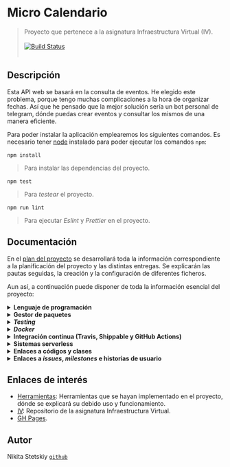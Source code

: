 # Micro Calendario

> Proyecto que pertenece a la asignatura Infraestructura Virtual (IV).
><br></br>
>[![Build Status](https://travis-ci.com/nikitastetskiy/micro-calendario.svg?branch=master)](https://travis-ci.com/nikitastetskiy/micro-calendario)
><br></br>

## Descripción

Esta API web se basará en la consulta de eventos. He elegido este problema, porque tengo muchas complicaciones a la hora de organizar fechas. Así que he pensado que la mejor solución sería un bot personal de telegram, dónde puedas crear eventos y consultar los mismos de una manera eficiente.

Para poder instalar la aplicación emplearemos los siguientes comandos. Es necesario tener [node](https://nodejs.org/) instalado para poder ejecutar los comandos `npm`:

    npm install

> Para instalar las dependencias del proyecto.

    npm test

> Para _testear_ el proyecto.

    npm run lint

> Para ejecutar _Eslint_ y _Prettier_ en el proyecto.

## Documentación

En el [plan del proyecto](/docs/plan.md) se desarrollará toda la información correspondiente a la planificación del proyecto y las distintas entregas. Se explicarán las pautas seguidas, la creación y la configuración de diferentes ficheros.

Aun así, a continuación puede disponer de toda la información esencial del proyecto:

<details><summary><b>Lenguaje de programación</b></summary>

<dl>
    <dd> <blockquote><br>
    He utilizado <code>Javascript</code>, ya que es un lenguaje ampliamente popular y que para mí es totalmente nuevo. Aunque por lo que he podido leer es un lenguaje bastante sencillo, rápido y muy versátil. Otra de sus famosas ventajas es que es multiplataforma y además es muy útil para desarrollar páginas dinámicas y aplicaciones web.
    </br><br>
    Todo lo relacionado con esta explicación se encuentra en <a href="docs/herramientas.md">este enlace</a>.
    </blockquote> </dd>
</dl>

</details>

<details><summary><b>Gestor de paquetes</b></summary>

<dl>
    <dd> <blockquote>
    <br>
    He elegido <code>Npm</code>, el cual es el gestor por defecto para <code>Node.js</code> y además un entorno de ejecución para <code>Javascript</code>. También lo he utilizado como herramienta de construcción, además este gestor funciona a través de un fichero <code>JSON</code>, ya que se realiza un seguimiento de módulos instalados. En este fichero se contendrá información del proyecto, tal como el nombre, descripción, autor, etc.
    </br><br>
    De momento es una <em>herramienta</em> de construcción muy simple, dispone de funciones que por ahora abarcan todas nuestras necesidades, tales como instalar las distintas dependencias, módulos, paquetes y la ejecución de scipts, que por ahora solamente es <em>testing</em>. Además su metodología de programación es bastante sencilla, funciona como ya dije junto con un fichero <code>JSON</code>, el cual contiene:
    </br>
    <br>
    <ul>
        <li>Todos los módulos necesarios para un proyecto y sus versiones instaladas.</li>
        <li>Todos los metadatos de un proyecto, como el autor y la licencia, entre otros.</li>
        <li>Secuencias de comandos que se pueden ejecutar para automatizar tareas del proyecto.</li>
    </ul>
    Los archivos <code>JSON</code> correspondientes: <a href="/package.json"><code>package.json</code></a> y <a href="/package-lock.json"><code>package-lock.json</code></a>.
    </br><br>
    Todo lo relacionado con esta explicación se encuentra en <a href="docs/herramientas.md">este enlace</a>.
    </blockquote> </dd>
</dl>

</details>

<details><summary><b><em>Testing</em></b></summary>

<dl>
    <dd> <blockquote>
    <br>
    <em>Si no está 'testeado', está roto</em>. Para llevar a cabo los test, he escogido <code>Jest</code>, el cual es un marco de prueba de JavaScript bastante sencillo de entender. <code>Taskfile</code> apuntará a <a href="/test/util.test.js"><code>util.test.js</code></a>, el cual será ejecutado mediante <a href="/package.json"><code>package.json</code></a>. <code>JSON</code> interviene en esta sección mediante la gestión de la instalación de dependencias con el comando <code>npm install --save-dev jest</code>. Se tendrá que modificar la parte de <em>scripts</em> para poder ejecutar <code>npm test</code>.
    </br><br>
    No podemos considerar a los <em>test</em> como una <em>herramienta</em>, ya que se interpreta a los test como parte integral del proceso de desarrollo y el código. Aun así, <code>Jest</code> es un framework de testing generalista que podemos utilizar en cualquier situación, en el cual podemos crear, ejecutar y estructurar pruebas. El lado positivo de estas pruebas es que puedes tener control sobre el funcionamiento de lo que estás creando, puedes incluso realizar diferentes tipos de pruebas a un mismo bloque de código y de esta manera puedes saber que tan susceptible es esa parte de código.
    </br><br>
    La principal ventaja es que supone un buen flujo de trabajo con <code>Npm</code> y <code>Node</code>. Además posee una gran documentación y comunidad, lo cual hace más fácil y ágil su aprendizaje. Tampoco hace falta una biblioteca de aserciones, ya que está incluida.
    </br><br>
    Todo lo relacionado con esta explicación se encuentra en <a href="docs/herramientas.md">este enlace</a>.
    </blockquote> </dd>
</dl>

</details>

<details><summary><b><em>Docker</em></b></summary>
<dl>
    <dd> <blockquote>
        <br>
        Se ha creado el <a href="/Dockerfile">Dockerfile</a> y <a href="/.dockerignore">.dockerignore</a> siguiendo las <a href="https://docs.docker.com/engine/reference/builder/">recomendaciones de buenas prácticas</a>. También se ha creado la <a href="https://hub.docker.com/r/nikitastetskiy/micro-calendario/builds">build</a> correspondiente en mi perfil de <a href="https://hub.docker.com/u/nikitastetskiy">Dockerhub</a>.
        </br><br>
        Estos son los contenedores que he podido probar localmente:
        </br><br>
        <table style="width:100%">
        <tr>
            <td><b>Contenedor Base</b></td>
            <th>Tiempo de Construcción</th> 
            <th>Tiempo de Ejecución (<em>testing</em>)</th>
            <th>Tamaño</th>
        </tr>
        <tr>
            <td><b>node:14-stretch</b></td>
            <th>109.3s</th> 
            <th>14.91s</th>
            <th>978MB</th>
        </tr>
        <tr>
            <td><b>node:14-buster</b></td>
            <th>26.7s</th> 
            <th>15.884s</th>
            <th>947MB</th>
        </tr>
        <tr>
            <td><b>alpine:3.12</b></td>
            <th>12.4s</th> 
            <th>13.592s</th>
            <th>90.5MB</th>
        </tr>
        <tr>
            <td><b>node:14-slim</b></td>
            <th>14.2s</th> 
            <th>14.382s</th>
            <th>202MB</th>
        </tr>
        </table>
        <br>
        Al principio he usado <em>buster</em> y la versión stretch, ya que son contenedores que lo tienen todo, aunque <em>buster</em> más nuevo, debido a que es la versión Debian 10. Al ser por así decirlo una versión genérica te incluye todas las necesidades, aunque el tiempo de construcción y el tamaño es bastante desfavorable. Por lo que me he inclinado en versiones más slim, en la cual la más ventajosa es <em>14-slim</em>, ya que tarda muy poco en construirse y el tamaño de la imagen también es bastante pequeño, aun así, incluye todo lo necesario para el funcionamiento. También he utilizado una versión no oficial que incluía únicamente node (<em>mhart/alpine-node:slim</em>).
        </br><br>
        Aunque finalmente me he decantado por la versión Alpine, ya que es muy ligera, pese a que utiliza <code>/bin/sh</code> como shell, <code>apk</code> como packagemanger y algunas librerías inusuales. Esta imagen es mucho mejor, ya que aunque hayamos quitado YARN en como mejora de optimización en node:14-slim (<a href="https://github.com/nikitastetskiy/micro-calendario/commit/fd7b952d3767baa59aa3693af82a2eec1605ef88">aquí el commit correspondiente</a>), la imagen ubuntu sigue ocupando bastante espacio. Por lo que al utilizar alpine, su última versión disponible, nos ahorramos bastante espacio. También borramos la caché y los archivos <code>JSON</code> innecesarios.
        </br><br>
        Se ha utilizado node como usuario, ya que no se necesita realizar instalaciones como superusuario, todo esto por motivos de seguridad. Posteriormente se ha utilizado también una optimización de la imagen limpiando la caché de npm, además de hacer un clean install. También se ha removido archivos no necesario, como los <code>JSON</code>. Otros ejemplos de optimización vienen siendo el uso de herramientas como squash o podman.
        </br><br>
        <h3>DockerHub</h3>
        Se ha configurado y automatizado DockerHub:
        </br><br>
        <img src="docs/img/docker_mix.png" alt="drawing"/>
        </br><br>
        <h3>GitHub Container Registry</h3>
        Se ha configurado y enlazado <a href="https://github.com/nikitastetskiy?tab=packages&repo_name=micro-calendario">GHCR</a>:
        </br><br>
        <img src="docs/img/docker2.png" alt="drawing"/>
        </br><br>
        Ejecución y prueba:
        </br><br>
        <div class="language-plaintext highlighter-rouge"><div class="highlight"><pre class="highlight"><code>
        docker pull nikitastetskiy/micro-calendario
        <br>
        docker run -t -v `pwd`:/test nikitastetskiy/micro-calendario
        </code></pre></div></div>
        </br>
        Si usamos GitHub Container Registry:
        <br></br>
        <div class="language-plaintext highlighter-rouge"><div class="highlight"><pre class="highlight"><code>
        docker pull ghcr.io/nikitastetskiy/micro-calendario:latest
        <br>
        docker run -t -v `pwd`:/test ghcr.io/nikitastetskiy/micro-calendario:latest
        </code></pre></div></div>
        </br>
        Todo lo relacionado con esta explicación se encuentra en <a href="docs/herramientas.md">este enlace</a>.
    </blockquote> </dd>
</dl>

</details>

<details><summary><b>Integración continua (Travis, Shippable y GitHub Actions) </b></summary>

<dl>
    <dd> <blockquote>
    <ul>
    <br>
        <li><code>Travis</code>: se ha configurado el <a href=".travis.yml">fichero travis</a>, siguiendo las <a href="https://docs.travis-ci.com/user/languages/minimal-and-generic/#minimal">buenas prácticas</a>, de tal manera que pueda ejecutar los test junto al docker que ya teníamos implementado anteriormente. También se ha añadido una pequeña integración continua en el mismo archivo, esto se realiza mediante <code>deploy</code> y pages, el cual hace que se me actualice <a href="https://nikitastetskiy.github.io/micro-calendario/">gh-pages</a> autómaticamente.</li>
        <img src="docs/img/travis1.png" alt="float:left" class="center"/>
        <li><code>Shippable</code>: se ha configurado el <a href="shippable.yml">fichero shippable</a> de una manera muy parecida a travis, pero ahora en vez de utilizar el docker, se ha utilizado directamente node para comprobar los test.</li>
        <img src="docs/img/travis2.png" alt="float:left" class="center"/>
        <li><code>GitHub actions - workflow</code>: se ha configurado el <a href=".github/workflows/ghcr.yml">fichero ghcr</a> y el <a href=".github/workflows/lint-prettier.yml">fichero linter-prettier</a>. El fichero ghcr se ha utilizado para publicar un paquete docker en la parte de packages de github, testea el contenedor docker y se publica. El fichero linter-prettier se usa para corregir la sintaxis y el estilo del código con reglas definidas por mí y configuraciones generales.</li>
        <img src="docs/img/travis3.png" alt="float:left" class="center"/>
        Todo lo relacionado con las pautas de creación y configuración se encuentra en <a href="docs/herramientas.md">este enlace</a>.
    </blockquote> </dd>
</dl>

</details>

<details><summary><b>Sistemas serverless</b></summary>

<dl>
    <dd> <blockquote>
    <ul>
    <br>
        <li><code>Vercel</code>: gracias a este sistema he podido automatizar las funciones serverless. En su <a href="https://github.com/nikitastetskiy/micro-calendario/issues/19">historia de usuario</a> podemos ver todos los pasos seguidos para que este sistema funcione correctamente. Para su funcionamiento primero me he creado la cuenta y agregado el repositorio de la asignatura. Luego he inicializado Vercel en mi repo y he agregado la carpeta <a href="api">api</a> y el archivo <a href="vercel.json">vercel.json</a> para la configuración. En la carpeta se encuentran las distintas funciones. El archivo de configuración se ha realizado debido a que solo quiero que sean accesibles distintas rutas del proyecto y que solamente se use los métodos GET y POST.
        <img src="docs/img/serverless1.png" alt="float:left" class="center"/>
        Como función serverless, primero he realizado un <a href="api/hello.js">Hola Mundo</a> el cual también funciona cuando accedemos a la raíz del proyecto. La segunda función devuelve un string en formato JSON con una fecha introducida por el usuario. Aunque la fecha a devolver tendrá un formato diferente al introducido. El archivo <a href="5.json">5.json</a> contiene lo mismo que si hacemos la <a href="https://micro-calendario.vercel.app/calendar?fecha=1995-12-17T03:24:00 Evento 1">petición a Vercel</a>. El <a href="api/calendar.js">código de la segunda función</a> está comentado y explicado.</li>
        <img src="docs/img/serverless2.png" alt="float:left" class="center"/>
        <li><code>Netlify</code>: todo lo correspondiente a la instalación y configuración de Netlify o Vercel se encuentra en el <a href="https://github.com/nikitastetskiy/ejercicios-IV/blob/master/tema%205/README.md">repo ejercicios-IV</a>. Para la implementación de Netlify también me he basado en varias funciones, en este caso template, la primera de ellas es un <a href="functions/hello/hello.js">Hola Mundo</a> para poder probar el funcionamiento correcto del intercambio de datos en Netlify. Luego he probado la <a href="functions/protected/protected.js">funcion Protected</a>, la cual devuelve un JSON con el formato de salida "NOT ALLOWED" en caso de no identificar al usuario. He usado el <a href="netlify.toml">redireccionamiento</a> adecuado para esta situación en caso de que se quiera acceder a cualquier otro sitio que no sean las funciones implementadas. Finalmente también he implementado <a href="functions/graphql/graphql.js">GraphQL</a>, el cual nos facilita la consulta y manipulación de datos. He pensado que sería una opción interesante controlar las peticiones desde el cliente y no del servidor, como pasa en Rest. De esta manera podemos definir lo que pedimos. De momento solo están implementadas unas funciones básicas en las que pedimos un query endpoint Hola Mundo y varios types de <em>Autores</em> que ante la petición devuelven un JSON, aunque en un futuro podemos definir esta función para la consulta de eventos por fechas específicas o eventos.</li>
        <img src="docs/img/serverless4.png" alt="float:left" class="center"/>
        <li><code>Telegram bot</code>: este sistema va a estar compaginado con las funciones implementadas en Vercel. El primer paso es crear el token gracias a Bot Father. El funcionamiento del bot depende de la integración de los webhooks, esta opción es mucho más ventajosa que polling, ya que no estamos constantemente preguntando si hay cambios, sino que la función serverless funcionará cuando se envíe un mensaje. Para integrar el webhook solo tenemos que realizar una petición a esta URL <code>https://api.telegram.org/botTOKEN_BOTFATHER/setWebHook?url=URL_FUNCTION_VERCEL</code>. Sustituir TOKEN_BOTFATHER por el token correspondiente y URL_FUNCTION_VERCEL por la URL de la función, que en mi caso es <code>https://micro-calendario.vercel.app/calendar-bot</code>.
        Aunque para acceder a las funciones del bot solamente es posible con objetos JSON, por lo que si accedemos la URL nos dará un error. Aunque esto es fácil de arreglar con un if al principio del programa que nos compruebe si existe un body o mensaje en sí. Utilizamos el fórmato JSON porque necesitamos saber el ID del chat para que haya un intercambio de mensajes, también el contenido del mensaje y diversos datos como el nombre o la fecha del mensaje. Un ejemplo de JSON sería:
        <div class="language-plaintext highlighter-rouge"><div class="highlight"><pre class="highlight"><code>
        "update_id":646911460,
        "message":{
            "message_id":93,
            "from":{
                "id":10000,
                "is_bot":false,
                "first_name":"Jiayu",
                "username":"jiayu",
                "language_code":"en-US"
            },
            "chat":{
                "id":10000,
                "first_name":"Jiayu",
                "username":"jiayu",
                "type":"private"
            },
            "date":1509641174,
            "text":"/help"
        }
        </code></pre></div></div>
        Aquí puede ver el funcionamiento del bot y la función. Aunque puede probar el bot en <a href="https://t.me/micl_bot">este enlace</a>.
        <img src="docs/img/serverless3.png" alt="float:left" class="center"/>
        </li>
        Todo lo relacionado con las pautas de creación y configuración se encuentra en <a href="docs/herramientas.md">este enlace</a>.
    </blockquote> </dd>
</dl>

</details>

<details><summary><b>Enlaces a códigos y clases</b></summary>

<dl>
    <dd> <blockquote>
    <br>
    <ul>
        <li>Se ha añadido el fichero <a href="/iv.yaml"><code>YAML</code></a> <em>Ain't Markup Language</em>, con la ruta de la estructura del proyecto y las distintas claves cómo <em>lenguaje</em>, <em>test</em> y <em>taskfile</em>.</li>
        <li>Se ha creado la <a href="/src">carpeta src</a> con distintas clases:</li>
            <ul>
                <li>La primera clase <a href="/src/eventscalendar/events.js"><code>events.js</code></a> del proyecto, encargada de crear los eventos.</li>
                <li>La segunda clase <a href="/src/eventscalendar/planner.js"><code>planner.js</code></a> para poder organizar y gestionar la clase evento.</li>
            </ul>
        <li>El fichero de test, el cual se encuentra en la carpeta <a href="/test">test</a>, bajo el nombre <a href="/test/util.test.js"><code>util.test.js</code></a>.</li>
        <li>Se ha creado el <a href="/Dockerfile">Dockerfile</a> y <a href="/.dockerignore">.dockerignore</a>.</li>
        <li>Los archivos <code>JSON</code> correspondientes: <a href="/package.json"><code>package.json</code></a> y <a href="/package-lock.json"><code>package-lock.json</code></a>.</li>
        <li>Se ha configurado el <a href=".travis.yml">fichero travis</a>, siguiendo las <a href="https://docs.travis-ci.com/user/languages/minimal-and-generic/#minimal">buenas prácticas</a>.</li>
        <li>Se ha configurado el <a href="shippable.yml">fichero shippable</a>.</li>
        <li>Se ha configurado el <a href="/.github/workflows/ghcr.yml">fichero ghcr</a> y el <a href="/.github/workflows/lint-prettier.yml">fichero linter-prettier</a>.</li>
        <li>Se ha configurado el [iv.yaml](../iv.yaml) conforme la URL y el archivo <a href="5.json">5.json</a>.</li>
        <li>Se ha creado la carpeta con las funciones de Vercel <a href="api">api</a>.</li>
        <li>Se ha creado la carpeta con las funciones de Netlify <a href="functions">functions</a>.</li>
    </ul>
    Todo lo relacionado con las pautas de creación y configuración se encuentra en <a href="docs/plan.md">este enlace</a>.
    </blockquote> </dd>
</dl>

<a href="api">api</a>

</details>

<details><summary><b>Enlaces a <em>issues</em>, <em>milestones</em> e historias de usuario </b></summary>

<dl>
    <dd> <blockquote>
    <ul>
    <br>
        <li><a href="https://github.com/nikitastetskiy/micro-calendario/issues?q=is%3Aissue+is%3Aclosed)">En este enlace</a> se encuentran los <em>issues</em> cerrados.</li>
        <li><a href="https://github.com/nikitastetskiy/micro-calendario/milestones?state=closed">En este enlace</a> se encuentran los <em>milestones</em> cerrados.</li>
        <li>Se han añadido las <a href="https://github.com/nikitastetskiy/micro-calendario/milestone/4">Historias de Usuario</a> con su <a href="https://github.com/nikitastetskiy/micro-calendario/issues?q=is%3Aopen+is%3Aissue+label%3Auser-stories">label</a> correspondiente. Aquí se puede consultar las diferentes HU:</li>
            <ul>
                <li><a href="https://github.com/nikitastetskiy/micro-calendario/issues/4">HU1</a>: Consulta de eventos.</li>
                <li><a href="https://github.com/nikitastetskiy/micro-calendario/issues/5">HU2</a>: Consulta específica de eventos.</li>
                <li><a href="https://github.com/nikitastetskiy/micro-calendario/issues/6">HU3</a>: Creación de eventos.</li>
                <li><a href="https://github.com/nikitastetskiy/micro-calendario/issues/14">HU4</a>: Configuración de Docker.</li>
                <li><a href="https://github.com/nikitastetskiy/micro-calendario/issues/16">HU5</a>: Instalación de ESLint y Prettier.</li>
                <li><a href="https://github.com/nikitastetskiy/micro-calendario/issues/17">HU6</a>: Testing.</li>
                <li><a href="https://github.com/nikitastetskiy/micro-calendario/issues/18">HU7</a>: Integración continua.</li>
                <li><a href="https://github.com/nikitastetskiy/micro-calendario/issues/19">HU8</a>: Vercel.</li>
                <li><a href="https://github.com/nikitastetskiy/micro-calendario/issues/20">HU9</a>: Netlify.</li>
                <li><a href="https://github.com/nikitastetskiy/micro-calendario/issues/21">HU10</a>: Telegram bot.</li>
            </ul>
    </ul>
    Todo lo relacionado con las pautas de creación y configuración se encuentra en <a href="docs/plan.md">este enlace</a>.
    </blockquote> </dd>
</dl>

</details>

## Enlaces de interés

-   [Herramientas](/docs/herramientas.md): Herramientas que se hayan implementado en el proyecto, dónde se explicará su debido uso y funcionamiento.
-   [IV](https://github.com/JJ/IV-20-21): Repositorio de la asignatura Infraestructura Virtual.
-   [GH Pages](https://nikitastetskiy.github.io/micro-calendario/).

## Autor

Nikita Stetskiy [`github`](https://github.com/nikitastetskiy)